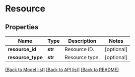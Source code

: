 # Resource

## Properties
Name | Type | Description | Notes
------------ | ------------- | ------------- | -------------
**resource_id** | **str** | Resource ID. | [optional] 
**resource_type** | **str** | Resource type. | [optional] 

[[Back to Model list]](../README.md#documentation-for-models) [[Back to API list]](../README.md#documentation-for-api-endpoints) [[Back to README]](../README.md)


